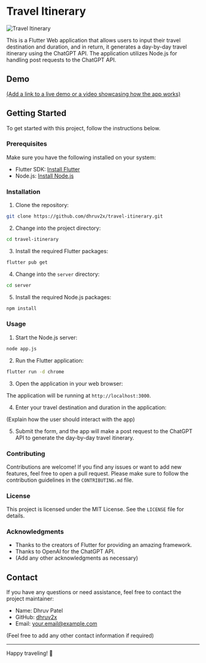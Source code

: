 # Travel Itinerary

![Travel Itinerary](https://your-image-url-here)

This is a Flutter Web application that allows users to input their travel destination and duration, and in return, it generates a day-by-day travel itinerary using the ChatGPT API. The application utilizes Node.js for handling post requests to the ChatGPT API.

## Demo

[(Add a link to a live demo or a video showcasing how the app works)](https://github.com/dhruv2x/travel-itinerary/assets/84621641/5c978b54-068c-439b-a21c-fec7edb66938)

## Getting Started

To get started with this project, follow the instructions below.

### Prerequisites

Make sure you have the following installed on your system:

- Flutter SDK: [Install Flutter](https://flutter.dev/docs/get-started/install)
- Node.js: [Install Node.js](https://nodejs.org)

### Installation

1. Clone the repository:

```bash
git clone https://github.com/dhruv2x/travel-itinerary.git
```

2. Change into the project directory:

```bash
cd travel-itinerary
```

3. Install the required Flutter packages:

```bash
flutter pub get
```

4. Change into the `server` directory:

```bash
cd server
```

5. Install the required Node.js packages:

```bash
npm install
```

### Usage

1. Start the Node.js server:

```bash
node app.js
```

2. Run the Flutter application:

```bash
flutter run -d chrome
```


3. Open the application in your web browser:

The application will be running at `http://localhost:3000`.

4. Enter your travel destination and duration in the application:

(Explain how the user should interact with the app)

5. Submit the form, and the app will make a post request to the ChatGPT API to generate the day-by-day travel itinerary.

### Contributing

Contributions are welcome! If you find any issues or want to add new features, feel free to open a pull request. Please make sure to follow the contribution guidelines in the `CONTRIBUTING.md` file.

### License

This project is licensed under the MIT License. See the `LICENSE` file for details.

### Acknowledgments

- Thanks to the creators of Flutter for providing an amazing framework.
- Thanks to OpenAI for the ChatGPT API.
- (Add any other acknowledgments as necessary)

## Contact

If you have any questions or need assistance, feel free to contact the project maintainer:

- Name: Dhruv Patel
- GitHub: [dhruv2x](https://github.com/dhruv2x)
- Email: your.email@example.com

(Feel free to add any other contact information if required)

---

Happy traveling! 🚀
